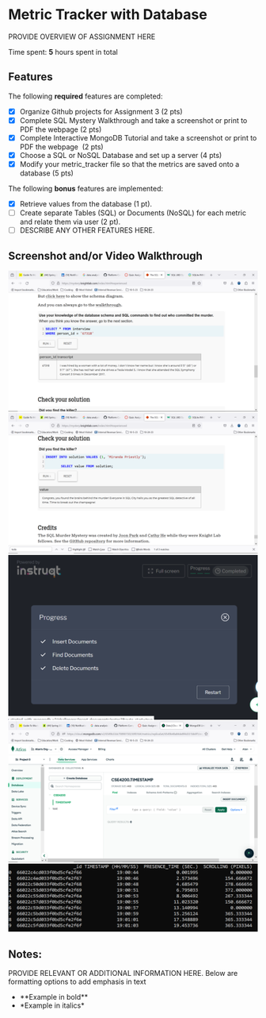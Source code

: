 # Metric Tracker with Database

PROVIDE OVERVIEW OF ASSIGNMENT HERE

Time spent: **5** hours spent in total

## Features

The following **required** features are completed:

- [X] Organize Github projects for Assignment 3 (2 pts)
- [X] Complete SQL Mystery Walkthrough and take a screenshot or print to PDF the webpage (2 pts)
- [X] Complete Interactive MongoDB Tutorial and take a screenshot or print to PDF the webpage  (2 pts)
- [X] Choose a SQL or NoSQL Database and set up a server (4 pts)
- [X] Modify your metric_tracker file so that the metrics are saved onto a database (5 pts)

The following **bonus** features are implemented:

- [X] Retrieve values from the database (1 pt).
- [ ] Create separate Tables (SQL) or Documents (NoSQL) for each metric and relate them via user (2 pt).
- [ ] DESCRIBE ANY OTHER FEATURES HERE.

## Screenshot and/or Video Walkthrough

<img src="Images/sql_murderer.png" title='Output1' width='' alt='Output1' />
<img src="Images/sql_mastermind.png" title='Output2' width='' alt='Output2' />
<img src="Images/mongodb_interactive.png" title='Output3' width='' alt='Output3' />
<img src="Images/mongodb_setup.png" title='Output4' width='' alt='Output4' />
<img src="Images/metrics_output.png" title='Output5' width='' alt='Output5' />

## Notes:
PROVIDE RELEVANT OR ADDITIONAL INFORMATION HERE. Below are formatting options to add emphasis in text
<ul>
  <li>**Example in bold**</li>
  <li>*Example in italics*</li>
</ul>
